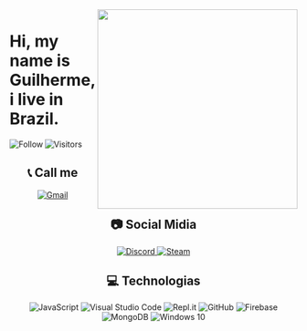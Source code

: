 <img align="right" src="https://cdn.discordapp.com/attachments/880119123525402634/918547446601240758/094.png" style="width:350px; height:350px; border: 50px; max-width:100%;">


# Hi, my name is Guilherme, i live in Brazil.


<p align="left">
    <div align="center">
        <a href="https://github.com/Belzinhu?tab=followers">
            <img align="left" alt="Follow" src="https://img.shields.io/github/followers/Belzinhu?style=flat&amp;logo=github&amp;label=Followers&amp;color=2D76BF">
            <img align="left" alt="Visitors" src="https://komarev.com/ghpvc/?username=Belzinhu">
        </a>
    </div>
</p>
<br>
<div align="center">
    <h2>📞 Call me</h2>
</div>
<p align="center">
    <a href="mailto:guilhermedomingos2sanson@gmail.com">
        <img alt="Gmail" src="https://img.shields.io/static/v1?style=flat-square&logo=gmail&label=Gmail&message=guilhermedomingos2sanson@gmail.com&color=9E938E">
    </a>
</p>

<div align="center">
    <h2>📷 Social Midia</h2>
</div>
<p align="center">
    <a href="https://discord.com/users/867827570275254313">
        <img alt="Discord" src="https://img.shields.io/badge/Belzinhu%8395-%237289DA.svg?style=for-the-badge&logo=discord&logoColor=white"/>
    </a>
    <a href="https://steamcommunity.com/profiles/76561199095263664">
        <img alt="Steam" src="https://img.shields.io/badge/Belzinhu-%231DA1F2.svg?style=for-the-badge&logo=Steam&logoColor=white"/>
    </a>
</p>

<div align="center">
    <h2>💻 Technologias</h2>
</div>
    <p align="center">
        <img alt="JavaScript" src="https://img.shields.io/badge/javascript-%23323330.svg?style=for-the-badge&logo=javascript&logoColor=%23F7DF1E"/>
        <img alt="Visual Studio Code" src="https://img.shields.io/badge/VisualStudioCode-0078d7.svg?style=for-the-badge&logo=visual-studio-code&logoColor=white"/>
        <img alt="Repl.it" src="https://img.shields.io/badge/Repl.it-%230D101E.svg?style=for-the-badge&logo=Repl.it&logoColor=white"/>
        <img alt="GitHub" src="https://img.shields.io/badge/github-%23121011.svg?style=for-the-badge&logo=github&logoColor=white"/>
        <img alt="Firebase" src="https://img.shields.io/badge/firebase-%23039BE5.svg?style=for-the-badge&logo=firebase"/>
        <img alt="MongoDB" src ="https://img.shields.io/badge/MongoDB-%234ea94b.svg?style=for-the-badge&logo=mongodb&logoColor=white"/>
        <img alt="Windows 10" src="https://img.shields.io/badge/Windows-0078D6?style=for-the-badge&logo=windows&logoColor=white" />
</p>


